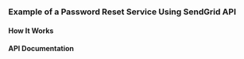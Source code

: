 
### Example of a Password Reset Service Using SendGrid API


#### How It Works



#### API Documentation


